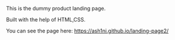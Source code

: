 This is the dummy product landing page.

Built with the help of HTML,CSS.

You can see the page here: https://ash1ni.github.io/landing-page2/